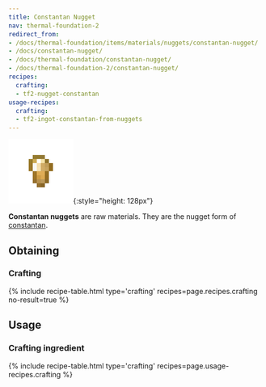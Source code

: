 ```yaml
---
title: Constantan Nugget
nav: thermal-foundation-2
redirect_from:
- /docs/thermal-foundation/items/materials/nuggets/constantan-nugget/
- /docs/constantan-nugget/
- /docs/thermal-foundation/constantan-nugget/
- /docs/thermal-foundation-2/constantan-nugget/
recipes:
  crafting:
  - tf2-nugget-constantan
usage-recipes:
  crafting:
  - tf2-ingot-constantan-from-nuggets
---
```


![Constantan nugget](/assets/images/thermal-foundation-2/nugget-constantan.png){:style="height: 128px"}


**Constantan nuggets** are raw materials. They are the nugget form of
[constantan](/docs/1.12/thermal-foundation-2/constantan-ingot/).


Obtaining
---------

### Crafting
{% include recipe-table.html type='crafting' recipes=page.recipes.crafting no-result=true %}


Usage
-----

### Crafting ingredient
{% include recipe-table.html type='crafting' recipes=page.usage-recipes.crafting %}
